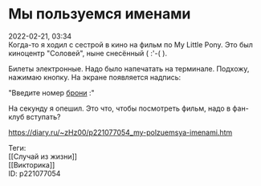 Мы пользуемся именами
======================

   
 2022-02-21, 03:34   
  Когда-то я ходил с сестрой в кино на фильм по My Little Pony. Это был киноцентр "Соловей", ныне снесённый ( :'-( ).   
   
 Билеты электронные. Надо было напечатать на терминале. Подхожу, нажимаю кнопку. На экране появляется надпись:   
   
 "Введите номер  [брони](https://ru.wikipedia.org/wiki/%D0%91%D1%80%D0%BE%D0%BD%D0%B8_%28%D1%84%D1%8D%D0%BD%D0%B4%D0%BE%D0%BC%29)  :"   
   
 На секунду я опешил. Это что, чтобы посмотреть фильм, надо в фан-клуб вступать?   
    
 <https://diary.ru/~zHz00/p221077054_my-polzuemsya-imenami.htm>   
   
 Теги:   
 [[Случай из жизни]]   
 [[Викторика]]   
 ID: p221077054